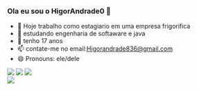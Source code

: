 ### Ola eu sou o HigorAndrade0 👋
- 🔭 Hoje trabalho como estagiario em uma empresa frigorifica
- 🌱 estudando engenharia de softaware e java
- 💬 tenho 17 anos
-  📫 contate-me no email:Higorandrade836@gmail.com
- 😄 Pronouns: ele/dele

<div> 
  <a href="https://www.instagram.com/higorandrade_10/" target="_blank"><img src="https://img.shields.io/badge/-Instagram-%23E4405F?style=for-the-badge&logo=instagram&logoColor=white" target="_blank"></a>
  <a href = "mailto:higorandrade836@gmail.com"><img src="https://img.shields.io/badge/-Gmail-%23333?style=for-the-badge&logo=gmail&logoColor=white" target="_blank"></a>
  <a href="https://www.linkedin.com/in/higor-andrade-66a27324a" target="_blank"><img src="https://img.shields.io/badge/-LinkedIn-%230077B5?style=for-the-badge&logo=linkedin&logoColor=white" target="_blank"></a> 
</div>


<picture>
  <source
    srcset="https://github-readme-stats.vercel.app/api?username=HigorAndrade0&show_icons=true&theme=radical"
    media="(prefers-color-scheme: dark)"
  />
  <source
    srcset="https://github-readme-stats.vercel.app/api?username=HigorAndrade0&show_icons=true"
    media="(prefers-color-scheme: light), (prefers-color-scheme: no-preference)"
  />
  <img src="https://github-readme-stats.vercel.app/api?username=HigorAndrade0&show_icons=true" />
</picture>
